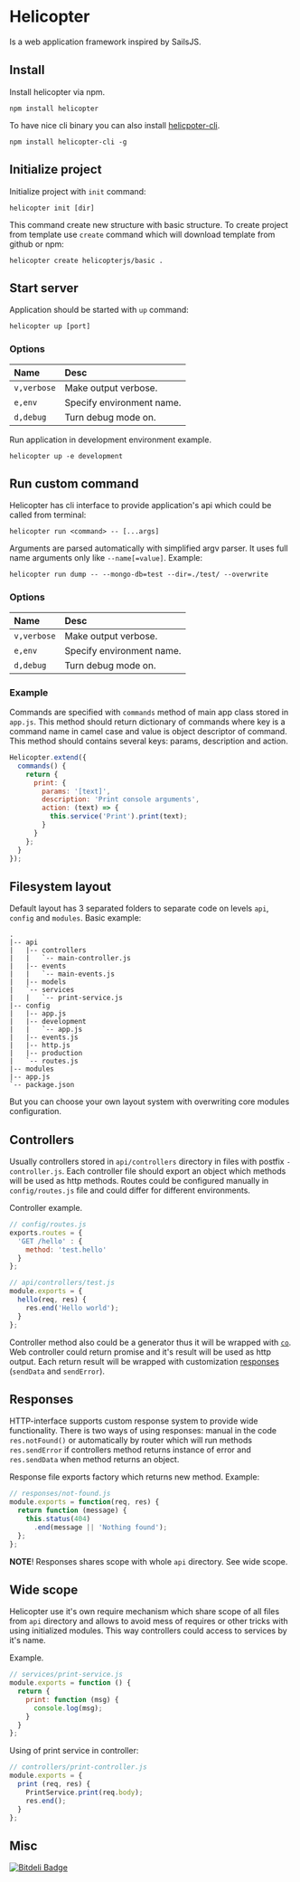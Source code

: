 # Helicopter

Is a web application framework inspired by SailsJS.

## Install

Install helicopter via npm.

```shell
npm install helicopter
```

To have nice cli binary you can also install [helicpoter-cli](https://www.npmjs.com/package/helicopter-cli).
```shell
npm install helicopter-cli -g
```

## Initialize project

Initialize project with `init` command:

```shell
helicopter init [dir]
```

This command create new structure with basic structure. To create project from
template use `create` command which will download template from github or npm:

```shell
helicopter create helicopterjs/basic .
```


## Start server

Application should be started with `up` command:

```shell
helicopter up [port]
```

### Options

| Name        | Desc                      |
|:------------|:--------------------------|
| `v,verbose` | Make output verbose.      |
| `e,env`     | Specify environment name. |
| `d,debug`   | Turn debug mode on.       |

Run application in development environment example.

```shell
helicopter up -e development
```

## Run custom command

Helicopter has cli interface to provide application's api which could be called
from terminal:

```shell
helicopter run <command> -- [...args]
```

Arguments are parsed automatically with simplified argv parser. It uses full name
arguments only like `--name[=value]`. Example:

```shell
helicopter run dump -- --mongo-db=test --dir=./test/ --overwrite
```

### Options

| Name        | Desc                      |
|:------------|:--------------------------|
| `v,verbose` | Make output verbose.      |
| `e,env`     | Specify environment name. |
| `d,debug`   | Turn debug mode on.       |

### Example

Commands are specified with `commands` method of main app class stored in `app.js`.
This method should return dictionary of commands where key is a command name in
camel case and value is object descriptor of command. This method should
contains several keys: params, description and action.

```javascript
Helicopter.extend({
  commands() {
    return {
      print: {
        params: '[text]',
        description: 'Print console arguments',
        action: (text) => {
          this.service('Print').print(text);
        }
      }
    };
  }
});
```

## Filesystem layout

Default layout has 3 separated folders to separate code on levels `api`,
`config` and `modules`. Basic example:

```
.
|-- api
|   |-- controllers
|   |   `-- main-controller.js
|   |-- events
|   |   `-- main-events.js
|   |-- models
|   `-- services
|   |   `-- print-service.js
|-- config
|   |-- app.js
|   |-- development
|   |   `-- app.js
|   |-- events.js
|   |-- http.js
|   |-- production
|   `-- routes.js
|-- modules
|-- app.js
`-- package.json
```

But you can choose your own layout system with overwriting core modules
configuration.

## Controllers

Usually controllers stored in `api/controllers` directory in files with postfix
`-controller.js`. Each controller file should export an object which methods
will be used as http methods. Routes could be configured manually in
`config/routes.js` file and could differ for different environments.

Controller example.

```javascript
// config/routes.js
exports.routes = {
  'GET /hello' : {
    method: 'test.hello'
  }
};

// api/controllers/test.js
module.exports = {
  hello(req, res) {
    res.end('Hello world');
  }
};
```

Controller method also could be a generator thus it will be wrapped with [`co`](http://npmjs.org/packages/co).
Web controller could return promise and it's result will be used as http output.
Each return result will be wrapped with customization [responses](#responces)
(`sendData` and `sendError`).

## Responses

HTTP-interface supports custom response system to provide wide functionality.
There is two ways of using responses: manual in the code `res.notFound()` or
automatically by router which will run methods `res.sendError` if controllers
method returns instance of error and `res.sendData` when method returns an
object.

Response file exports factory which returns new method. Example:

```javascript
// responses/not-found.js
module.exports = function(req, res) {
  return function (message) {
    this.status(404)
      .end(message || 'Nothing found');
  };
};
```

__NOTE__! Responses shares scope with whole `api` directory. See wide scope.

## Wide scope

Helicopter use it's own require mechanism which share scope of all files from
`api` directory and allows to avoid mess of requires or other tricks with using
initialized modules. This way controllers could access to services by it's name.

Example.

```javascript
// services/print-service.js
module.exports = function () {
  return {
    print: function (msg) {
      console.log(msg);
    }
  }
};
```

Using of print service in controller:
```javascript
// controllers/print-controller.js
module.exports = {
  print (req, res) {
    PrintService.print(req.body);
    res.end();
  }
};
```

## Misc

[![Bitdeli Badge](https://d2weczhvl823v0.cloudfront.net/rumkin/helicopter/trend.png)](https://bitdeli.com/free "Bitdeli Badge")
